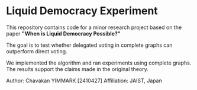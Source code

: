 # Liquid Democracy Experiment

This repository contains code for a minor research project based on the paper **"When is Liquid Democracy Possible?"**

The goal is to test whether delegated voting in complete graphs can outperform direct voting.

We implemented the algorithm and ran experiments using complete graphs. The results support the claims made in the original theory.

Author: Chavakan YIMMARK  [2410427]
Affiliation: JAIST, Japan
